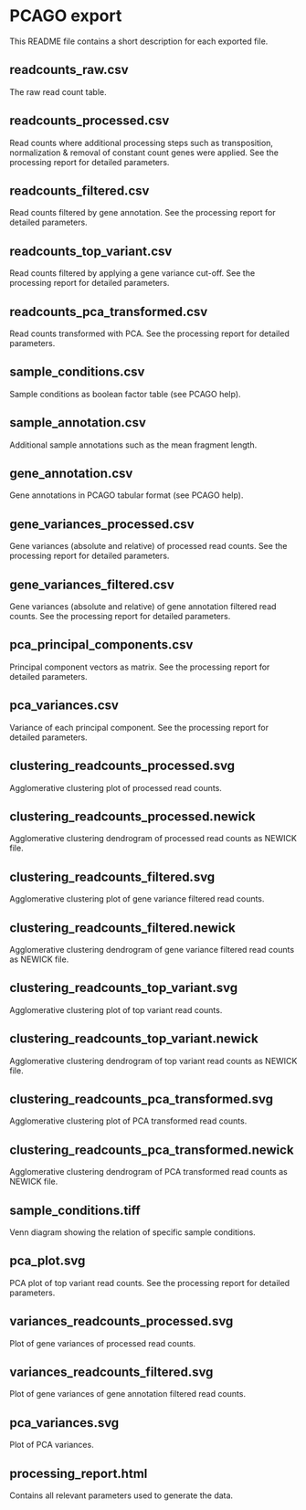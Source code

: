 # PCAGO export

This README file contains a short description for each exported file.

## readcounts_raw.csv

The raw read count table.

## readcounts_processed.csv

Read counts where additional processing steps such as transposition,
normalization & removal of constant count genes were applied.
See the processing report for detailed parameters.

## readcounts_filtered.csv

Read counts filtered by gene annotation. See the processing report 
for detailed parameters.

## readcounts_top_variant.csv

Read counts filtered by applying a gene variance cut-off. 
See the processing report for detailed parameters.

## readcounts_pca_transformed.csv

Read counts transformed with PCA. 
See the processing report for detailed parameters.

## sample_conditions.csv

Sample conditions as boolean factor table (see PCAGO help).

## sample_annotation.csv

Additional sample annotations such as the mean fragment length.

## gene_annotation.csv

Gene annotations in PCAGO tabular format (see PCAGO help).

## gene_variances_processed.csv

Gene variances (absolute and relative) of processed read counts.
See the processing report for detailed parameters.

## gene_variances_filtered.csv

Gene variances (absolute and relative) of gene annotation filtered
read counts. See the processing report for detailed parameters.

## pca_principal_components.csv

Principal component vectors as matrix.
See the processing report for detailed parameters.

## pca_variances.csv

Variance of each principal component.
See the processing report for detailed parameters.

## clustering_readcounts_processed.svg

Agglomerative clustering plot of processed read counts.

## clustering_readcounts_processed.newick

Agglomerative clustering dendrogram of processed read counts
as NEWICK file.

## clustering_readcounts_filtered.svg

Agglomerative clustering plot of gene variance filtered read counts.

## clustering_readcounts_filtered.newick

Agglomerative clustering dendrogram of gene variance filtered
read counts as NEWICK file.

## clustering_readcounts_top_variant.svg

Agglomerative clustering plot of top variant read counts.

## clustering_readcounts_top_variant.newick

Agglomerative clustering dendrogram of top variant
read counts as NEWICK file.

## clustering_readcounts_pca_transformed.svg

Agglomerative clustering plot of PCA transformed read counts.

## clustering_readcounts_pca_transformed.newick

Agglomerative clustering dendrogram of PCA transformed
read counts as NEWICK file.

## sample_conditions.tiff

Venn diagram showing the relation of specific sample conditions.

## pca_plot.svg

PCA plot of top variant read counts. 
See the processing report for detailed parameters.

## variances_readcounts_processed.svg

Plot of gene variances of processed read counts.

## variances_readcounts_filtered.svg

Plot of gene variances of gene annotation filtered read counts.

## pca_variances.svg

Plot of PCA variances.

## processing_report.html

Contains all relevant parameters used to generate the data.
